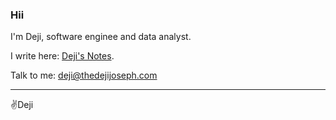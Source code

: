 ### Hii

I'm Deji, software enginee and data analyst.

I write here: [Deji's Notes](https://notes.thedejijoseph.com).

Talk to me: [deji@thedejijoseph.com](mailto:deji@thedejijoseph.com)
<hr>

✌️Deji
